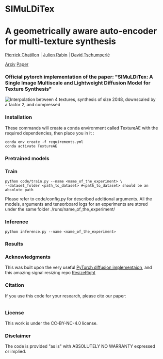 # SIMuLDiTex



# A geometrically aware auto-encoder for multi-texture synthesis
[Pierrick Chatillon](https://scholar.google.com/citations?user=8MgK55oAAAAJ&hl=en) | [Julien Rabin](https://sites.google.com/site/rabinjulien/) | [David Tschumperlé](https://tschumperle.users.greyc.fr/)
[](images/schema.pdf)

[Arxiv](TODO) [Paper](TODO)

### Official pytorch implementation of the paper: "SIMuLDiTex: A Single Image Multiscale and Lightweight Diffusion Model for Texture Synthesis"


![Interpolation between 4 textures, synthesis of size 2048, downscaled by a factor 2, and compressed](images/interpolation.gif)








### Installation

These commands will create a conda environment called TextureAE with the required dependencies, then place you in it :
```
conda env create -f requirements.yml
conda activate TextureAE
```

### Pretrained models



###  Train




```
python code/train.py --name <name_of_the_experiment> \
--dataset_folder <path_to_dataset> #<path_to_dataset> should be an absolute path
```



Please refer to code/config.py for described additional arguments.
All the models, arguments and tensorboard logs for an experiments are stored under the same folder ./runs/name_of_the_experiment/

### Inference



```
python inference.py --name <name_of_the_experiment> 
```


### Results 



### Acknowledgments
This was built upon the very useful [PyTorch diffusion implementaion](https://github.com/lucidrains/denoising-diffusion-pytorch), and this amazing signal resizing repo [ResizeRight](https://github.com/assafshocher/ResizeRight)

### Citation
If you use this code for your research, please cite our paper:

```

```

### License
This work is under the CC-BY-NC-4.0 license.

### Disclaimer
The code is provided "as is" with ABSOLUTELY NO WARRANTY expressed or implied.